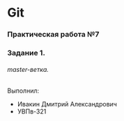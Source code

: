 # Git
### Практическая работа №7
### Задание 1.
###### master-ветка.
Выполнил:
* Ивакин Дмитрий Александрович
* УВПв-321
